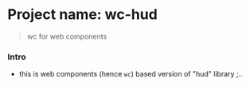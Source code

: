 # Project name: wc-hud
> wc for web components

### Intro
- this is web components (hence `wc`) based version of "hud" library ;..